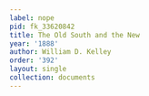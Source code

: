 ```yaml
---
label: nope
pid: fk_33620842
title: The Old South and the New
year: '1888'
author: William D. Kelley
order: '392'
layout: single
collection: documents
---
```

